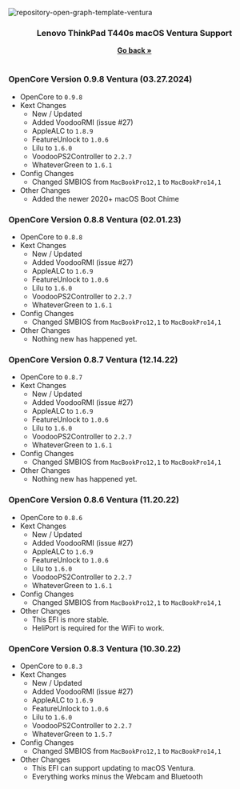 ![repository-open-graph-template-ventura](https://user-images.githubusercontent.com/72415505/202905723-309fb569-f33e-4483-b5ec-31555e5edee5.png)


<h3 align="center">Lenovo ThinkPad T440s macOS Ventura Support</h3>
<p align="center">
    <a href="https://github.com/MultimediaLucario/Lenovo-ThinkPad-T440S"><strong>Go back »</strong></a>
    <br />
  </p>
</p>

#

### OpenCore Version 0.9.8 Ventura (03.27.2024)

- OpenCore to ```0.9.8```
- Kext Changes
  - New / Updated
   - Added VoodooRMI (issue #27)
    - AppleALC to ```1.8.9```
    - FeatureUnlock to ```1.0.6```
    - Lilu to ```1.6.0```
    - VoodooPS2Controller to ```2.2.7```
    - WhateverGreen to ```1.6.1``` 
- Config Changes
    - Changed SMBIOS from ```MacBookPro12,1``` to ```MacBookPro14,1```
- Other Changes
  - Added the newer 2020+ macOS Boot Chime

### OpenCore Version 0.8.8 Ventura (02.01.23)

- OpenCore to ```0.8.8```
- Kext Changes
  - New / Updated
   - Added VoodooRMI (issue #27)
    - AppleALC to ```1.6.9```
    - FeatureUnlock to ```1.0.6```
    - Lilu to ```1.6.0```
    - VoodooPS2Controller to ```2.2.7```
    - WhateverGreen to ```1.6.1``` 
- Config Changes
    - Changed SMBIOS from ```MacBookPro12,1``` to ```MacBookPro14,1```
- Other Changes
  - Nothing new has happened yet.

### OpenCore Version 0.8.7 Ventura (12.14.22)

- OpenCore to ```0.8.7```
- Kext Changes
  - New / Updated
   - Added VoodooRMI (issue #27)
    - AppleALC to ```1.6.9```
    - FeatureUnlock to ```1.0.6```
    - Lilu to ```1.6.0```
    - VoodooPS2Controller to ```2.2.7```
    - WhateverGreen to ```1.6.1``` 
- Config Changes
    - Changed SMBIOS from ```MacBookPro12,1``` to ```MacBookPro14,1```
- Other Changes
  - Nothing new has happened yet.

### OpenCore Version 0.8.6 Ventura (11.20.22)

- OpenCore to ```0.8.6```
- Kext Changes
  - New / Updated
   - Added VoodooRMI (issue #27)
    - AppleALC to ```1.6.9```
    - FeatureUnlock to ```1.0.6```
    - Lilu to ```1.6.0```
    - VoodooPS2Controller to ```2.2.7```
    - WhateverGreen to ```1.6.1``` 
- Config Changes
    - Changed SMBIOS from ```MacBookPro12,1``` to ```MacBookPro14,1```
- Other Changes
  - This EFI is more stable.
  - HeliPort is required for the WiFi to work.
  
### OpenCore Version 0.8.3 Ventura (10.30.22)

- OpenCore to ```0.8.3```
- Kext Changes
  - New / Updated
   - Added VoodooRMI (issue #27)
    - AppleALC to ```1.6.9```
    - FeatureUnlock to ```1.0.6```
    - Lilu to ```1.6.0```
    - VoodooPS2Controller to ```2.2.7```
    - WhateverGreen to ```1.5.7``` 
- Config Changes
    - Changed SMBIOS from ```MacBookPro12,1``` to ```MacBookPro14,1```
- Other Changes
  - This EFI can support updating to macOS Ventura.
  - Everything works minus the Webcam and Bluetooth


 
